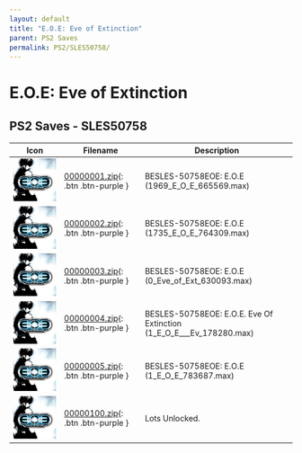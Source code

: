 ```yaml
---
layout: default
title: "E.O.E: Eve of Extinction"
parent: PS2 Saves
permalink: PS2/SLES50758/
---
```

# E.O.E: Eve of Extinction

## PS2 Saves - SLES50758

| Icon | Filename | Description |
|------|----------|-------------|
| ![E.O.E: Eve of Extinction](icon0.png) | [00000001.zip](00000001.zip){: .btn .btn-purple } | BESLES-50758EOE: E.O.E (1969_E_O_E_665569.max) |
| ![E.O.E: Eve of Extinction](icon0.png) | [00000002.zip](00000002.zip){: .btn .btn-purple } | BESLES-50758EOE: E.O.E (1735_E_O_E_764309.max) |
| ![E.O.E: Eve of Extinction](icon0.png) | [00000003.zip](00000003.zip){: .btn .btn-purple } | BESLES-50758EOE: E.O.E (0_Eve_of_Ext_630093.max) |
| ![E.O.E: Eve of Extinction](icon0.png) | [00000004.zip](00000004.zip){: .btn .btn-purple } | BESLES-50758EOE: E.O.E.  Eve Of Extinction (1_E_O_E___Ev_178280.max) |
| ![E.O.E: Eve of Extinction](icon0.png) | [00000005.zip](00000005.zip){: .btn .btn-purple } | BESLES-50758EOE: E.O.E (1_E_O_E_783687.max) |
| ![E.O.E: Eve of Extinction](icon0.png) | [00000100.zip](00000100.zip){: .btn .btn-purple } | Lots Unlocked. |
